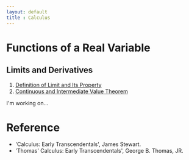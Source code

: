 ```yaml
---
layout: default
title : Calculus
---
```


# Functions of a Real Variable

## Limits and Derivatives

1. [Definition of Limit and Its Property](./2/1.md)
2. [Continuous and Intermediate Value Theorem](./2/2.md)

I'm working on...

# Reference

- 'Calculus: Early Transcendentals', James Stewart.
- 'Thomas' Calculus: Early Transcendentals', George B. Thomas, JR.